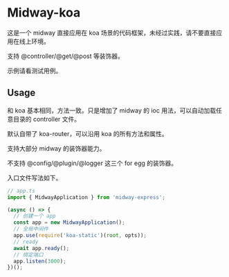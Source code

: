 # Midway-koa

这是一个 midway 直接应用在 koa 场景的代码框架，未经过实践，请不要直接应用在线上环境。

支持 @controller/@get/@post 等装饰器。

示例请看测试用例。

## Usage

和 koa 基本相同，方法一致。只是增加了 midway 的 ioc 用法，可以自动加载任意目录的 controller 文件。

默认自带了 koa-router，可以沿用 koa 的所有方法和属性。

支持大部分 midway 的装饰器能力。

不支持 @config/@plugin/@logger 这三个 for egg 的装饰器。

入口文件写法如下。

```ts
// app.ts
import { MidwayApplication } from 'midway-express';

(async () => {
  // 创建一个 app
  const app = new MidwayApplication();
  // 全局中间件
  app.use(require('koa-static')(root, opts));
  // ready
  await app.ready();
  // 绑定端口
  app.listen(3000);
})();

```